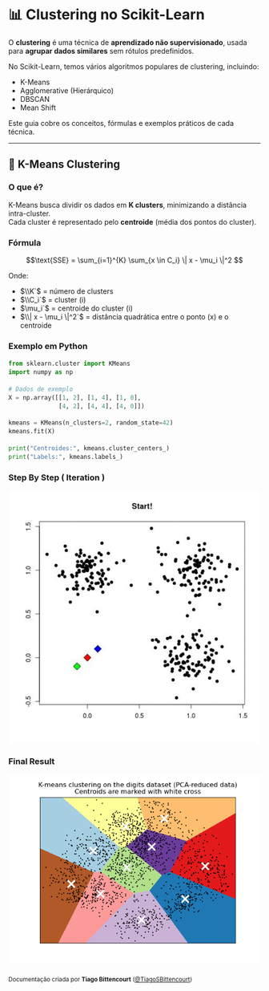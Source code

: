 # 📊 Clustering no Scikit-Learn

O **clustering** é uma técnica de **aprendizado não supervisionado**, usada para **agrupar dados similares** sem rótulos predefinidos.  

No Scikit-Learn, temos vários algoritmos populares de clustering, incluindo:

- K-Means  
- Agglomerative (Hierárquico)  
- DBSCAN  
- Mean Shift  

Este guia cobre os conceitos, fórmulas e exemplos práticos de cada técnica.

---

## 🔹 K-Means Clustering

### O que é?
K-Means busca dividir os dados em **K clusters**, minimizando a distância intra-cluster.  
Cada cluster é representado pelo **centroide** (média dos pontos do cluster).

### Fórmula
```math 
\text{SSE} = \sum_{i=1}^{K} \sum_{x \in C_i} \| x - \mu_i \|^2 
```

Onde:  
- $\\K`$ = número de clusters  
- $\\C_i`$ = cluster \(i\)  
- $\mu_i`$ = centroide do cluster \(i\)  
- $\\| x - \mu_i \|^2`$ = distância quadrática entre o ponto \(x\) e o centroide

### Exemplo em Python
```python
from sklearn.cluster import KMeans
import numpy as np

# Dados de exemplo
X = np.array([[1, 2], [1, 4], [1, 0],
              [4, 2], [4, 4], [4, 0]])

kmeans = KMeans(n_clusters=2, random_state=42)
kmeans.fit(X)

print("Centroides:", kmeans.cluster_centers_)
print("Labels:", kmeans.labels_)
```
### Step By Step ( Iteration )
<p align="center"> <img src="./assets/exemple_animated_kmeans.gif" width="600"> </p>

### Final Result
<p align="center"> <img src="./assets/exemple_digits_clustering.png" width="600"> </p>

<sub>Documentação criada por **Tiago Bittencourt** ([@TiagoSBittencourt](https://github.com/TiagoSBittencourt))</sub>